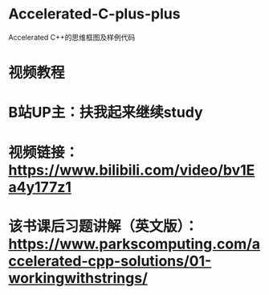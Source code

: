 # Accelerated-C-plus-plus
Accelerated C++的思维框图及样例代码

#  视频教程 
#  B站UP主：扶我起来继续study
#  视频链接：https://www.bilibili.com/video/bv1Ea4y177z1
#  该书课后习题讲解（英文版）：https://www.parkscomputing.com/accelerated-cpp-solutions/01-workingwithstrings/
